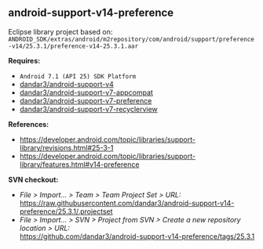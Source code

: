 ## android-support-v14-preference

Eclipse library project based on:<br/>
`ANDROID_SDK/extras/android/m2repository/com/android/support/preference-v14/25.3.1/preference-v14-25.3.1.aar`

**Requires:**
- `Android 7.1 (API 25) SDK Platform`
- [dandar3/android-support-v4](https://github.com/dandar3/android-support-v4/tree/25.3.1)
- [dandar3/android-support-v7-appcompat](https://github.com/dandar3/android-support-v7-appcompat/tree/25.3.1)
- [dandar3/android-support-v7-preference](https://github.com/dandar3/android-support-v7-preference/tree/25.3.1)
- [dandar3/android-support-v7-recyclerview](https://github.com/dandar3/android-support-v7-recyclerview/tree/25.3.1)

**References:**
- https://developer.android.com/topic/libraries/support-library/revisions.html#25-3-1
- https://developer.android.com/topic/libraries/support-library/features.html#v14-preference

**SVN checkout:**
- _File > Import... > Team > Team Project Set > URL:_<br/>
  https://raw.githubusercontent.com/dandar3/android-support-v14-preference/25.3.1/.projectset
- _File > Import... > SVN > Project from SVN > Create a new repository location > URL:_<br/>
  https://github.com/dandar3/android-support-v14-preference/tags/25.3.1